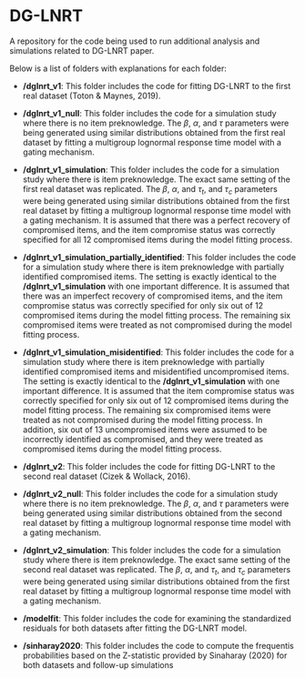 # DG-LNRT

A repository for the code being used to run additional analysis and simulations 
related to DG-LNRT paper.

Below is a list of folders with explanations for each folder:

- **/dglnrt_v1**: This folder includes the code for fitting DG-LNRT to the first real
dataset (Toton & Maynes, 2019). 

- **/dglnrt_v1_null**: This folder includes the code for a simulation study where
there is no item preknowledge. The $\beta$, $\alpha$, and $\tau$ parameters
were being generated using similar distributions obtained from the first real dataset
by fitting a multigroup lognormal response time model with a gating mechanism.

- **/dglnrt_v1_simulation**: This folder includes the code for a simulation study where
there is item preknowledge. The exact same setting of the first real dataset was replicated.
The $\beta$, $\alpha$, and $\tau_t$, and $\tau_c$ parameters were being generated 
using similar distributions obtained from the first real dataset by fitting a 
multigroup lognormal response time model with a gating mechanism. It is assumed that there was a perfect recovery of compromised items, and the item compromise status was correctly specified for all 12 compromised items during the model fitting process.

- **/dglnrt_v1_simulation_partially_identified**: This folder includes the code for a simulation study where
there is item preknowledge with partially identified compromised items. The setting is exactly identical to the **/dglnrt_v1_simulation** with one important difference. It is assumed that there was an imperfect recovery of compromised items, and the item compromise status was correctly specified for only six out of 12 compromised items during the model fitting process. The remaining six compromised items were treated as not compromised during the model fitting process.

- **/dglnrt_v1_simulation_misidentified**: This folder includes the code for a simulation study where
there is item preknowledge with partially identified compromised items and misidentified uncompromised items. The setting is exactly identical to the **/dglnrt_v1_simulation** with one important difference. It is assumed that the item compromise status was correctly specified for only six out of 12 compromised items during the model fitting process. The remaining six compromised items were treated as not compromised during the model fitting process. In addition, six out of 13 uncompromised items were assumed to be incorrectly identified as compromised, and they were treated as compromised items during the model fitting process.

- **/dglnrt_v2**: This folder includes the code for fitting DG-LNRT to the second real
dataset (Cizek & Wollack, 2016).

- **/dglnrt_v2_null**: This folder includes the code for a simulation study where
there is no item preknowledge. The $\beta$, $\alpha$, and $\tau$ parameters
were being generated using similar distributions obtained from the second real dataset
by fitting a multigroup lognormal response time model with a gating mechanism.

- **/dglnrt_v2_simulation**: This folder includes the code for a simulation study where
there is item preknowledge. The exact same setting of the second real dataset was replicated.
The $\beta$, $\alpha$, and $\tau_t$, and $\tau_c$ parameters were being generated 
using similar distributions obtained from the first real dataset by fitting a 
multigroup lognormal response time model with a gating mechanism.

- **/modelfit**: This folder includes the code for examining the standardized residuals for both datasets after fitting the DG-LNRT model.

- **/sinharay2020**: This folder includes the code to compute the frequentis probabilities
based on the Z-statistic provided by Sinaharay (2020) for both datasets and follow-up simulations

